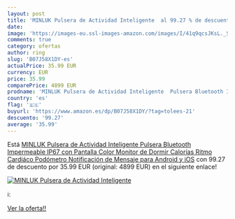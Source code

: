 ```yaml
---
layout: post
title: 'MINLUK Pulsera de Actividad Inteligente  al 99.27 % de descuento'
date: 
image: 'https://images-eu.ssl-images-amazon.com/images/I/41q9qcsJKsL._SL200_.jpg'
comments: true
category: ofertas
author: ring
slug: 'B07J58X1DY-es'
actualPrice: 35.99 EUR
currency: EUR
price: 35.99
comparePrice: 4899 EUR
prodname: 'MINLUK Pulsera de Actividad Inteligente  Pulsera Bluetooth Impermeable IP67 con Pantalla Color  Monitor de Dormir  Calorías  Ritmo Cardiáco Podómetro  Notificación de Mensaje para Android y iOS'
country: 'es'
flag: '🇪🇸'
buyurl: 'https://www.amazon.es/dp/B07J58X1DY/?tag=tolees-21'
descuento: '99.27'
average: '35.99'
---
```


Está [MINLUK Pulsera de Actividad Inteligente  Pulsera Bluetooth Impermeable IP67 con Pantalla Color  Monitor de Dormir  Calorías  Ritmo Cardiáco Podómetro  Notificación de Mensaje para Android y iOS](https://www.amazon.es/dp/B07J58X1DY/?tag=tolees-21) con 99.27 de descuento por 35.99 EUR (original: 4899 EUR) en el siguiente enlace!

[![MINLUK Pulsera de Actividad Inteligente ](https://images-eu.ssl-images-amazon.com/images/I/41q9qcsJKsL._SL200_.jpg)](https://www.amazon.es/dp/B07J58X1DY/?tag=tolees-21)

ℹ️:


[Ver la oferta!!](https://www.amazon.es/dp/B07J58X1DY/?tag=tolees-21)
